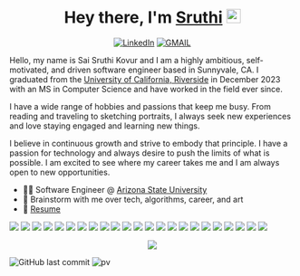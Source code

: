 <div align="center">
   <h1>Hey there, I'm <a href="https://saisruthi-kovur.vercel.app/">Sruthi</a> <img src="https://media.giphy.com/media/hvRJCLFzcasrR4ia7z/giphy.gif" width="25px"> </h1>
   <a href="https://www.linkedin.com/in/sruthikovur/" target="_blank"><img alt="LinkedIn" src="https://img.shields.io/badge/linkedin-%230077B5.svg?&style=for-the-badge&logo=linkedin&logoColor=white" /></a>
   <a href="mailto:kovur.saisruthi@gmail.com" target="_blank"><img alt="GMAIL" src="https://img.shields.io/badge/Gmail-D14836?style=for-the-badge&logo=gmail&logoColor=white" /></a>
</div>


Hello, my name is Sai Sruthi Kovur and I am a highly ambitious, self-motivated, and driven software engineer based in Sunnyvale, CA. I graduated from the [University of California, Riverside](https://www.ucr.edu/) in December 2023 with an MS in Computer Science and have worked in the field ever since. 

I have a wide range of hobbies and passions that keep me busy. From reading and traveling to sketching portraits, I always seek new experiences and love staying engaged and learning new things.

I believe in continuous growth and strive to embody that principle. I have a passion for technology and always desire to push the limits of what is possible. I am excited to see where my career takes me and I am always open to new opportunities.
- 👩‍💻 Software Engineer @ [Arizona State University](https://www.asu.edu/)
- 💬 Brainstorm with me over tech, algorithms, career, and art
- 📝 [Resume](https://drive.google.com/file/d/1103S2MZL6A-EfemEEswuYWSFOBD6lk5K/view?usp=drive_link)

<a><img src="https://img.shields.io/badge/Python-3776AB?style=for-the-badge&logo=python&logoColor=white" /></a>
<a><img src="https://img.shields.io/badge/C%23-239120?style=for-the-badge&logo=c-sharp&logoColor=white" /></a>
<a><img src="https://img.shields.io/badge/.NET-5C2D91?style=for-the-badge&logo=.net&logoColor=white" /></a>
<a><img src="https://img.shields.io/badge/Node%20js-339933?style=for-the-badge&logo=nodedotjs&logoColor=white" /></a>
<a><img src="https://img.shields.io/badge/C%2B%2B-00599C?style=for-the-badge&logo=c%2B%2B&logoColor=white" /></a>
<a><img src="https://img.shields.io/badge/React-20232A?style=for-the-badge&logo=react&logoColor=61DAFB" /></a>
<a><img src="https://img.shields.io/badge/Vue%20js-35495E?style=for-the-badge&logo=vuedotjs&logoColor=4FC08D"/></a>
<a><img src="https://img.shields.io/badge/HTML5-E34F26?style=for-the-badge&logo=html5&logoColor=white"/></a>
<a><img src="https://img.shields.io/badge/CSS3-1572B6?style=for-the-badge&logo=css3&logoColor=white"/></a>
<a><img src="https://img.shields.io/badge/JavaScript-323330?style=for-the-badge&logo=javascript&logoColor=F7DF1E"/></a>
<a><img src="https://img.shields.io/badge/TypeScript-007ACC?style=for-the-badge&logo=typescript&logoColor=white"/></a>
<a><img src="https://img.shields.io/badge/next%20js-000000?style=for-the-badge&logo=nextdotjs&logoColor=white"/></a>
<a><img src="https://img.shields.io/badge/Tailwind_CSS-38B2AC?style=for-the-badge&logo=tailwind-css&logoColor=white"/></a>
<a><img src="https://img.shields.io/badge/fastapi-109989?style=for-the-badge&logo=FASTAPI&logoColor=white"/></a>
<a><img src="https://img.shields.io/badge/AWS-FF9900?style=for-the-badge&logo=amazonaws&logoColor=white"/></a>
<a><img src="https://img.shields.io/badge/Microsoft_SQL_Server-7fba00?style=for-the-badge&logo=microsoft-sql-server&logoColor=white"/></a>
<a><img src="https://img.shields.io/badge/MongoDB-4EA94B?style=for-the-badge&logo=mongodb&logoColor=white"/></a>
<a><img src="https://img.shields.io/badge/MySQL-005C84?style=for-the-badge&logo=mysql&logoColor=white"/></a>
<a><img src="https://img.shields.io/badge/microsoft%20azure-0089D6?style=for-the-badge&logo=microsoft-azure&logoColor=white"/></a>
<a><img src="https://img.shields.io/badge/GitHub-100000?style=for-the-badge&logo=github&logoColor=white"/></a>
<a><img src="https://img.shields.io/badge/Visual_Studio-5C2D91?style=for-the-badge&logo=visual%20studio&logoColor=white"/></a>
<a><img src="https://img.shields.io/badge/VSCode-0078D4?style=for-the-badge&logo=visual%20studio%20code&logoColor=white"/></a>
<a><img src="https://img.shields.io/badge/Jupyter-F37626.svg?&style=for-the-badge&logo=Jupyter&logoColor=white"/></a>



<p align="center">
  <img src ="https://github-readme-streak-stats.herokuapp.com?user=saisruthi-kovur&theme=darcula&hide_border=true&background=FFFFFF00">
  <br>
</p>




![GitHub last commit](https://img.shields.io/github/last-commit/saisruthi-kovur/saisruthi-kovur)
![pv](https://pageview.vercel.app/?github_user=saisruthi-kovur)
